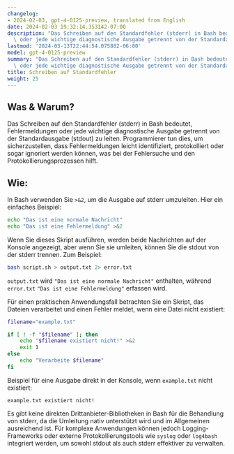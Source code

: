 ```yaml
---
changelog:
- 2024-02-03, gpt-4-0125-preview, translated from English
date: 2024-02-03 19:32:14.353142-07:00
description: "Das Schreiben auf den Standardfehler (stderr) in Bash bedeutet, Fehlermeldungen\
  \ oder jede wichtige diagnostische Ausgabe getrennt von der Standardausgabe\u2026"
lastmod: '2024-03-13T22:44:54.075802-06:00'
model: gpt-4-0125-preview
summary: "Das Schreiben auf den Standardfehler (stderr) in Bash bedeutet, Fehlermeldungen\
  \ oder jede wichtige diagnostische Ausgabe getrennt von der Standardausgabe\u2026"
title: Schreiben auf Standardfehler
weight: 25
---
```


## Was & Warum?
Das Schreiben auf den Standardfehler (stderr) in Bash bedeutet, Fehlermeldungen oder jede wichtige diagnostische Ausgabe getrennt von der Standardausgabe (stdout) zu leiten. Programmierer tun dies, um sicherzustellen, dass Fehlermeldungen leicht identifiziert, protokolliert oder sogar ignoriert werden können, was bei der Fehlersuche und den Protokollierungsprozessen hilft.

## Wie:
In Bash verwenden Sie `>&2`, um die Ausgabe auf stderr umzuleiten. Hier ein einfaches Beispiel:

```bash
echo "Das ist eine normale Nachricht"
echo "Das ist eine Fehlermeldung" >&2
```

Wenn Sie dieses Skript ausführen, werden beide Nachrichten auf der Konsole angezeigt, aber wenn Sie sie umleiten, können Sie die stdout von der stderr trennen. Zum Beispiel:

```bash
bash script.sh > output.txt 2> error.txt
```

`output.txt` wird `"Das ist eine normale Nachricht"` enthalten, während `error.txt` `"Das ist eine Fehlermeldung"` erfassen wird.

Für einen praktischen Anwendungsfall betrachten Sie ein Skript, das Dateien verarbeitet und einen Fehler meldet, wenn eine Datei nicht existiert:

```bash
filename="example.txt"

if [ ! -f "$filename" ]; then
    echo "$filename existiert nicht!" >&2
    exit 1
else
    echo "Verarbeite $filename"
fi
```

Beispiel für eine Ausgabe direkt in der Konsole, wenn `example.txt` nicht existiert:

```
example.txt existiert nicht!
```

Es gibt keine direkten Drittanbieter-Bibliotheken in Bash für die Behandlung von stderr, da die Umleitung nativ unterstützt wird und im Allgemeinen ausreichend ist. Für komplexe Anwendungen können jedoch Logging-Frameworks oder externe Protokollierungstools wie `syslog` oder `log4bash` integriert werden, um sowohl stdout als auch stderr effektiver zu verwalten.

